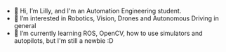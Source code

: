 - 👋 Hi, I’m Lilly, and I'm an Automation Engineering student.
- 👀 I’m interested in Robotics, Vision, Drones and Autonomous Driving in general
- 🌱 I’m currently learning ROS, OpenCV, how to use simulators and autopilots, but I'm still a newbie :D
